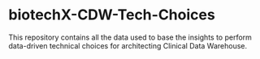 # biotechX-CDW-Tech-Choices
This repository contains all the data used to base the insights to perform data-driven technical choices for architecting Clinical Data Warehouse. 
